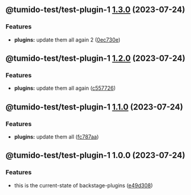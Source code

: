 ## @tumido-test/test-plugin-1 [1.3.0](https://github.com/tumido/test-npm-publish-migration-2/compare/@tumido-test/test-plugin-1@1.2.0...@tumido-test/test-plugin-1@1.3.0) (2023-07-24)


### Features

* **plugins:** update them all again 2 ([0ec730e](https://github.com/tumido/test-npm-publish-migration-2/commit/0ec730ea8045f0d841b7f2cb011dec817eb9f0b8))

## @tumido-test/test-plugin-1 [1.2.0](https://github.com/tumido/test-npm-publish-migration-2/compare/@tumido-test/test-plugin-1@1.1.0...@tumido-test/test-plugin-1@1.2.0) (2023-07-24)


### Features

* **plugins:** update them all again ([c557726](https://github.com/tumido/test-npm-publish-migration-2/commit/c557726d5b75cf345fcf50f45e6a6281a2909f5a))

## @tumido-test/test-plugin-1 [1.1.0](https://github.com/tumido/test-npm-publish-migration-2/compare/@tumido-test/test-plugin-1@1.0.0...@tumido-test/test-plugin-1@1.1.0) (2023-07-24)


### Features

* **plugins:** update them all ([fc787aa](https://github.com/tumido/test-npm-publish-migration-2/commit/fc787aa160288a524e2bb06d5c1ab3c72f8e0774))

## @tumido-test/test-plugin-1 1.0.0 (2023-07-24)


### Features

* this is the current-state of backstage-plugins ([e49d308](https://github.com/tumido/test-npm-publish-migration-2/commit/e49d30830fa11898df24d879c21c82fd624df7ba))
